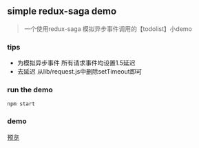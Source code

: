 ## simple redux-saga demo

> 一个使用redux-saga 模拟异步事件调用的【todolist】小demo

### tips
- 为模拟异步事件 所有请求事件均设置1.5延迟
- 去延迟 从lib/request.js中删除setTimeout即可

### run the demo
```
npm start
```
### demo
[预览](https://snow-sprite.github.io/redux-saga-demo/build/#)
